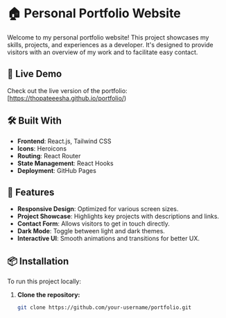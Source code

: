 # 🏠 Personal Portfolio Website

Welcome to my personal portfolio website! This project showcases my skills, projects, and experiences as a developer. It's designed to provide visitors with an overview of my work and to facilitate easy contact.

## 🚀 Live Demo

Check out the live version of the portfolio: [https://thopateeesha.github.io/portfolio/)

## 🛠️ Built With

- **Frontend**: React.js, Tailwind CSS
- **Icons**: Heroicons
- **Routing**: React Router
- **State Management**: React Hooks
- **Deployment**: GitHub Pages

## 📁 Features

- **Responsive Design**: Optimized for various screen sizes.
- **Project Showcase**: Highlights key projects with descriptions and links.
- **Contact Form**: Allows visitors to get in touch directly.
- **Dark Mode**: Toggle between light and dark themes.
- **Interactive UI**: Smooth animations and transitions for better UX.

## 📦 Installation

To run this project locally:

1. **Clone the repository:**
   ```bash
   git clone https://github.com/your-username/portfolio.git
